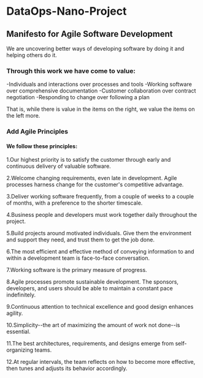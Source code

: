 # DataOps-Nano-Project

## Manifesto for Agile Software Development

We are uncovering better ways of developing software by doing it and helping others do it.

### Through this work we have come to value:

-Individuals and interactions over processes and tools
-Working software over comprehensive documentation
-Customer collaboration over contract negotiation
-Responding to change over following a plan

That is, while there is value in the items on the right, we value the items on the left more.
### Add Agile Principles

#### We follow these principles:

1.Our highest priority is to satisfy the customer
through early and continuous delivery of valuable software.

2.Welcome changing requirements, even late in
development. Agile processes harness change for
the customer's competitive advantage.

3.Deliver working software frequently, from a
couple of weeks to a couple of months, with a
preference to the shorter timescale.

4.Business people and developers must work
together daily throughout the project.

5.Build projects around motivated individuals.
Give them the environment and support they need,
and trust them to get the job done.

6.The most efficient and effective method of
conveying information to and within a development
team is face-to-face conversation.

7.Working software is the primary measure of progress.

8.Agile processes promote sustainable development.
The sponsors, developers, and users should be able
to maintain a constant pace indefinitely.

9.Continuous attention to technical excellence
and good design enhances agility.

10.Simplicity--the art of maximizing the amount
of work not done--is essential.

11.The best architectures, requirements, and designs
emerge from self-organizing teams.

12.At regular intervals, the team reflects on how
to become more effective, then tunes and adjusts
its behavior accordingly.




